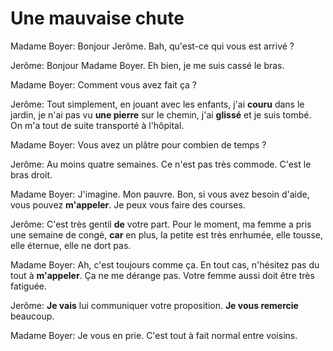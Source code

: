 # Une mauvaise chute

Madame Boyer: Bonjour Jerôme. Bah, qu'est-ce qui vous est arrivé ?

Jerôme: Bonjour Madame Boyer. Eh bien, je me suis cassé le bras.

Madame Boyer: Comment vous avez fait ça ?

Jerôme: Tout simplement, en jouant avec les enfants, j'ai **couru** dans le jardin, je n'ai pas vu **une pierre** sur le chemin, j'ai **glissé** et je suis tombé. On m'a tout de suite transporté à l'hôpital.

Madame Boyer: Vous avez un plâtre pour combien de temps ?

Jerôme: Au moins quatre semaines. Ce n'est pas très commode. C'est le bras droit.

Madame Boyer: J'imagine. Mon pauvre. Bon, si vous avez besoin d'aide, vous pouvez **m'appeler**. Je peux vous faire des courses.

Jerôme: C'est très gentil **de** votre part. Pour le moment, ma femme a pris une semaine de congé, **car** en plus, la petite est très enrhumée, elle tousse, elle éternue, elle ne dort pas.

Madame Boyer: Ah, c'est toujours comme ça. En tout cas, n'hésitez pas du tout à **m'appeler**. Ça ne me dérange pas. Votre femme aussi doit être très fatiguée.

Jerôme: **Je vais** lui communiquer votre proposition. **Je vous remercie** beaucoup.

Madame Boyer: Je vous en prie. C'est tout à fait normal entre voisins.
